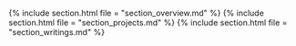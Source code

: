 ---
---
{% include section.html file = "section_overview.md" %}
{% include section.html file = "section_projects.md" %}
{% include section.html file = "section_writings.md" %}
